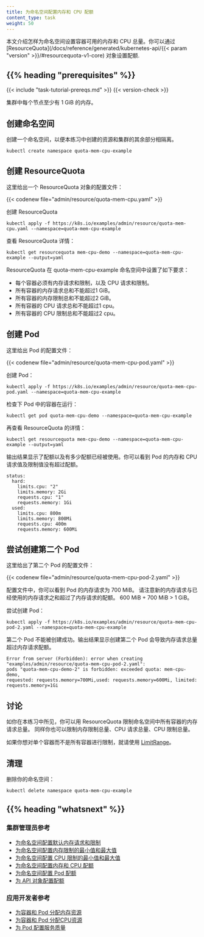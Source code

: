 ```yaml
---
title: 为命名空间配置内存和 CPU 配额
content_type: task
weight: 50
---
```


<!--
title: Configure Memory and CPU Quotas for a Namespace
content_type: task
weight: 50
-->

<!-- overview -->

<!--
This page shows how to set quotas for the total amount memory and CPU that
can be used by all Containers running in a namespace. You specify quotas in a
[ResourceQuota](/docs/reference/generated/kubernetes-api/{{< param "version" >}}/#resourcequota-v1-core)
object.
-->
本文介绍怎样为命名空间设置容器可用的内存和 CPU 总量。你可以通过
[ResourceQuota](/docs/reference/generated/kubernetes-api/{{< param "version" >}}/#resourcequota-v1-core)
对象设置配额.

## {{% heading "prerequisites" %}}

{{< include "task-tutorial-prereqs.md" >}} {{< version-check >}}

<!--
Each node in your cluster must have at least 1 GiB of memory.
-->
集群中每个节点至少有 1 GiB 的内存。

<!-- steps -->

<!--
## Create a namespace

Create a namespace so that the resources you create in this exercise are
isolated from the rest of your cluster.
-->

## 创建命名空间

创建一个命名空间，以便本练习中创建的资源和集群的其余部分相隔离。

```shell
kubectl create namespace quota-mem-cpu-example
```

<!--
## Create a ResourceQuota

Here is the configuration file for a ResourceQuota object:
-->
## 创建 ResourceQuota

这里给出一个 ResourceQuota 对象的配置文件：

{{< codenew file="admin/resource/quota-mem-cpu.yaml" >}}

<!--
Create the ResourceQuota:
-->
创建 ResourceQuota

```shell
kubectl apply -f https://k8s.io/examples/admin/resource/quota-mem-cpu.yaml --namespace=quota-mem-cpu-example
```

<!--
View detailed information about the ResourceQuota:
-->
查看 ResourceQuota 详情：

```shell
kubectl get resourcequota mem-cpu-demo --namespace=quota-mem-cpu-example --output=yaml
```

<!--
The ResourceQuota places these requirements on the quota-mem-cpu-example namespace:

* Every Container must have a memory request, memory limit, cpu request, and cpu limit.
* The memory request total for all Containers must not exceed 1 GiB.
* The memory limit total for all Containers must not exceed 2 GiB.
* The CPU request total for all Containers must not exceed 1 cpu.
* The CPU limit total for all Containers must not exceed 2 cpu.
-->
ResourceQuota 在 quota-mem-cpu-example 命名空间中设置了如下要求：

* 每个容器必须有内存请求和限制，以及 CPU 请求和限制。
* 所有容器的内存请求总和不能超过1 GiB。
* 所有容器的内存限制总和不能超过2 GiB。
* 所有容器的 CPU 请求总和不能超过1 cpu。
* 所有容器的 CPU 限制总和不能超过2 cpu。

<!--
## Create a Pod

Here is the configuration file for a Pod:
-->
## 创建 Pod

这里给出 Pod 的配置文件：

{{< codenew file="admin/resource/quota-mem-cpu-pod.yaml" >}}

<!--
Create the Pod:
-->
创建 Pod：

```shell
kubectl apply -f https://k8s.io/examples/admin/resource/quota-mem-cpu-pod.yaml --namespace=quota-mem-cpu-example
```

<!--
Verify that the Pod's Container is running:
-->
检查下 Pod 中的容器在运行：

```
kubectl get pod quota-mem-cpu-demo --namespace=quota-mem-cpu-example
```

<!--
Once again, view detailed information about the ResourceQuota:
-->
再查看 ResourceQuota 的详情：

```
kubectl get resourcequota mem-cpu-demo --namespace=quota-mem-cpu-example --output=yaml
```

<!--
The output shows the quota along with how much of the quota has been used.
You can see that the memory and CPU requests and limits for your Pod do not
exceed the quota.
-->
输出结果显示了配额以及有多少配额已经被使用。你可以看到 Pod 的内存和 CPU 请求值及限制值没有超过配额。

```
status:
  hard:
    limits.cpu: "2"
    limits.memory: 2Gi
    requests.cpu: "1"
    requests.memory: 1Gi
  used:
    limits.cpu: 800m
    limits.memory: 800Mi
    requests.cpu: 400m
    requests.memory: 600Mi
```

<!--
## Attempt to create a second Pod

Here is the configuration file for a second Pod:
-->
## 尝试创建第二个 Pod

这里给出了第二个 Pod 的配置文件：

{{< codenew file="admin/resource/quota-mem-cpu-pod-2.yaml" >}}

<!--
In the configuration file, you can see that the Pod has a memory request of 700 MiB.
Notice that the sum of the used memory request and this new memory
request exceeds the memory request quota. 600 MiB + 700 MiB > 1 GiB.

Attempt to create the Pod:
-->

配置文件中，你可以看到 Pod 的内存请求为 700 MiB。
请注意新的内存请求与已经使用的内存请求之和超过了内存请求的配额。
600 MiB + 700 MiB > 1 GiB。

尝试创建 Pod：

```shell
kubectl apply -f https://k8s.io/examples/admin/resource/quota-mem-cpu-pod-2.yaml --namespace=quota-mem-cpu-example
```

<!--
The second Pod does not get created. The output shows that creating the second Pod
would cause the memory request total to exceed the memory request quota.
-->
第二个 Pod 不能被创建成功。输出结果显示创建第二个 Pod 会导致内存请求总量超过内存请求配额。

```
Error from server (Forbidden): error when creating "examples/admin/resource/quota-mem-cpu-pod-2.yaml":
pods "quota-mem-cpu-demo-2" is forbidden: exceeded quota: mem-cpu-demo,
requested: requests.memory=700Mi,used: requests.memory=600Mi, limited: requests.memory=1Gi
```

<!--
## Discussion

As you have seen in this exercise, you can use a ResourceQuota to restrict
the memory request total for all Containers running in a namespace.
You can also restrict the totals for memory limit, cpu request, and cpu limit.

If you want to restrict individual Containers, instead of totals for all Containers, use a
[LimitRange](/docs/tasks/administer-cluster/memory-constraint-namespace/).
-->
## 讨论

如你在本练习中所见，你可以用 ResourceQuota 限制命名空间中所有容器的内存请求总量。
同样你也可以限制内存限制总量、CPU 请求总量、CPU 限制总量。

如果你想对单个容器而不是所有容器进行限制，就请使用
[LimitRange](/zh/docs/tasks/administer-cluster/manage-resources/memory-constraint-namespace/)。

<!--
## Clean up

Delete your namespace:
-->
## 清理

删除你的命名空间：

```shell
kubectl delete namespace quota-mem-cpu-example
```

## {{% heading "whatsnext" %}}

<!--
### For cluster administrators

* [Configure Default Memory Requests and Limits for a Namespace](/docs/tasks/administer-cluster/memory-default-namespace/)
* [Configure Default CPU Requests and Limits for a Namespace](/docs/tasks/administer-cluster/cpu-default-namespace/)
* [Configure Minimum and Maximum Memory Constraints for a Namespace](/docs/tasks/administer-cluster/memory-constraint-namespace/)
* [Configure Minimum and Maximum CPU Constraints for a Namespace](/docs/tasks/administer-cluster/cpu-constraint-namespace/)
* [Configure a Pod Quota for a Namespace](/docs/tasks/administer-cluster/quota-pod-namespace/)
* [Configure Quotas for API Objects](/docs/tasks/administer-cluster/quota-api-object/)
-->

### 集群管理员参考

* [为命名空间配置默认内存请求和限制](/zh/docs/tasks/administer-cluster/manage-resources/memory-default-namespace/)
* [为命名空间配置内存限制的最小值和最大值](/zh/docs/tasks/administer-cluster/manage-resources/memory-constraint-namespace/)
* [为命名空间配置 CPU 限制的最小值和最大值](/zh/docs/tasks/administer-cluster/manage-resources/cpu-constraint-namespace/)
* [为命名空间配置内存和 CPU 配额](/zh/docs/tasks/administer-cluster/manage-resources/quota-memory-cpu-namespace/)
* [为命名空间配置 Pod 配额](/zh/docs/tasks/administer-cluster/manage-resources/quota-pod-namespace/)
* [为 API 对象配置配额](/zh/docs/tasks/administer-cluster/quota-api-object/)

<!--
### For app developers

* [Assign Memory Resources to Containers and Pods](/docs/tasks/configure-pod-container/assign-memory-resource/)
* [Assign CPU Resources to Containers and Pods](/docs/tasks/configure-pod-container/assign-cpu-resource/)
* [Configure Quality of Service for Pods](/docs/tasks/configure-pod-container/quality-service-pod/)
-->
### 应用开发者参考

* [为容器和 Pod 分配内存资源](/zh/docs/tasks/configure-pod-container/assign-memory-resource/)
* [为容器和 Pod 分配CPU资源](/zh/docs/tasks/configure-pod-container/assign-cpu-resource/)
* [为 Pod 配置服务质量](/zh/docs/tasks/configure-pod-container/quality-service-pod/)

